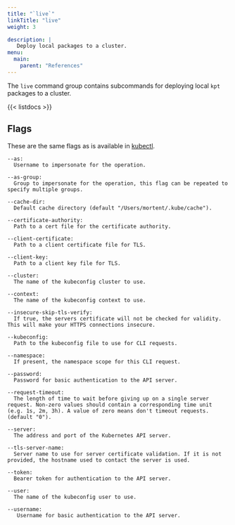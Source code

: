 ```yaml
---
title: "`live`"
linkTitle: "live"
weight: 3

description: |
   Deploy local packages to a cluster.
menu:
  main:
    parent: "References"
---
```

<!--mdtogo:Short
    Deploy local packages to a cluster.
-->

<!--mdtogo:Long-->
The `live` command group contains subcommands for deploying local
`kpt` packages to a cluster.
<!--mdtogo-->

{{< listdocs >}}

## Flags

These are the same flags as is available in [kubectl].

```shell
--as:
  Username to impersonate for the operation.

--as-group:
  Group to impersonate for the operation, this flag can be repeated to specify multiple groups.

--cache-dir:
  Default cache directory (default "/Users/mortent/.kube/cache").

--certificate-authority:
  Path to a cert file for the certificate authority.

--client-certificate:
  Path to a client certificate file for TLS.

--client-key:
  Path to a client key file for TLS.

--cluster:
  The name of the kubeconfig cluster to use.

--context:
  The name of the kubeconfig context to use.

--insecure-skip-tls-verify:
  If true, the servers certificate will not be checked for validity. This will make your HTTPS connections insecure.

--kubeconfig:
  Path to the kubeconfig file to use for CLI requests.

--namespace:
  If present, the namespace scope for this CLI request.

--password:
  Password for basic authentication to the API server.

--request-timeout:
  The length of time to wait before giving up on a single server request. Non-zero values should contain a corresponding time unit (e.g. 1s, 2m, 3h). A value of zero means don't timeout requests. (default "0").

--server:
  The address and port of the Kubernetes API server.

--tls-server-name:
  Server name to use for server certificate validation. If it is not provided, the hostname used to contact the server is used.

--token:
  Bearer token for authentication to the API server.

--user:
  The name of the kubeconfig user to use.

--username:
   Username for basic authentication to the API server.
```

[kubectl]: https://kubernetes.io/docs/reference/kubectl/kubectl/#options
